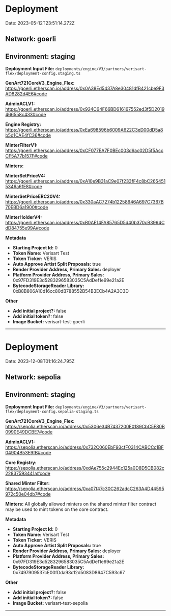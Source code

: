 # Deployment

Date: 2023-05-12T23:51:14.272Z

## **Network:** goerli

## **Environment:** staging

**Deployment Input File:** `deployments/engine/V3/partners/verisart-flex/deployment-config.staging.ts`

**GenArt721CoreV3_Engine_Flex:** https://goerli.etherscan.io/address/0x0A38Ed5437A8e30481dfB421cbe9F3AD8282d4E6#code

**AdminACLV1:** https://goerli.etherscan.io/address/0x924C64F66BD616167552ed3f5D2019466558c433#code

**Engine Registry:** https://goerli.etherscan.io/address/0xEa698596b6009A622C3eD00dD5a8b5d1CAE4fC36#code

**MinterFilterV1:** https://goerli.etherscan.io/address/0xCF077EA7F0BEc003d9ac02D5f5AccCF5A77b157F#code

**Minters:**

**MinterSetPriceV4:** https://goerli.etherscan.io/address/0xA10e9B31aC9e07f233fF4c8bC2654515346a6fE8#code

**MinterSetPriceERC20V4:** https://goerli.etherscan.io/address/0x330aAC7274b12258646A697C7367B70EBD6a1900#code

**MinterHolderV4:** https://goerli.etherscan.io/address/0xB0AE14FA85765D5d40b370cB3994CdD84755e99A#code

**Metadata**

- **Starting Project Id:** 0
- **Token Name:** Verisart Test
- **Token Ticker:** VERIS
- **Auto Approve Artist Split Proposals:** true
- **Render Provider Address, Primary Sales:** deployer
- **Platform Provider Address, Primary Sales:** 0x97FD319E3d5283296583035C5AdDef1e99e21a2E
- **BytecodeStorageReader Library:** 0xB8B806A10d16cc80dB788552B54B3ECb4A2A3C3D

**Other**

- **Add initial project?:** false
- **Add initial token?:** false
- **Image Bucket:** verisart-test-goerli

---

# Deployment

Date: 2023-12-08T01:16:24.795Z

## **Network:** sepolia

## **Environment:** staging

**Deployment Input File:** `deployments/engine/V3/partners/verisart-flex/deployment-config.sepolia-staging.ts`

**GenArt721CoreV3_Engine_Flex:** https://sepolia.etherscan.io/address/0x5306e34B7437200E0189CbC5F80B0990E49DCBE7#code

**AdminACLV1:** https://sepolia.etherscan.io/address/0x732C060EbF93cfF0314CABCCc1BF04904B53E9fB#code

**Core Registry:** https://sepolia.etherscan.io/address/0xdAe755c2944Ec125a0D8D5CB082c22837593441a#code

**Shared Minter Filter:** https://sepolia.etherscan.io/address/0xa07f47c30C262adcC263A4D44595972c50e04db7#code

**Minters:** All globally allowed minters on the shared minter filter contract may be used to mint tokens on the core contract.

**Metadata**

- **Starting Project Id:** 0
- **Token Name:** Verisart Test
- **Token Ticker:** VERIS
- **Auto Approve Artist Split Proposals:** true
- **Render Provider Address, Primary Sales:** deployer
- **Platform Provider Address, Primary Sales:** 0x97FD319E3d5283296583035C5AdDef1e99e21a2E
- **BytecodeStorageReader Library:** 0x7497909537cE00fDda93c12d5083D8647C593c67

**Other**

- **Add initial project?:** false
- **Add initial token?:** false
- **Image Bucket:** verisart-test-sepolia

---
